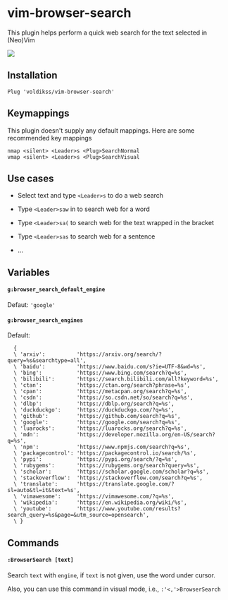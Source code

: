 # vim-browser-search

This plugin helps perform a quick web search for the text selected in (Neo)Vim

![](https://user-images.githubusercontent.com/20282795/100518567-4f189580-31cd-11eb-91f1-4d9e70f5aa0a.png)

## Installation

```vim
Plug 'voldikss/vim-browser-search'
```

## Keymappings

This plugin doesn't supply any default mappings. Here are some recommended key mappings

```vim
nmap <silent> <Leader>s <Plug>SearchNormal
vmap <silent> <Leader>s <Plug>SearchVisual
```

## Use cases

- Select text and type `<Leader>s` to do a web search

- Type `<Leader>saw` in to search web for a word

- Type `<Leader>sa(` to search web for the text wrapped in the bracket

- Type `<Leader>sas` to search web for a sentence

- ...

## Variables

#### **`g:browser_search_default_engine`**

Defaut: `'google'`

#### **`g:browser_search_engines`**

Default:

```vim
  {
  \ 'arxiv':          'https://arxiv.org/search/?query=%s&searchtype=all',
  \ 'baidu':          'https://www.baidu.com/s?ie=UTF-8&wd=%s',
  \ 'bing':           'https://www.bing.com/search?q=%s',
  \ 'bilibili':       'https://search.bilibili.com/all?keyword=%s',
  \ 'ctan':           'https://ctan.org/search?phrase=%s',
  \ 'cpan':           'https://metacpan.org/search?q=%s',
  \ 'csdn':           'https://so.csdn.net/so/search?q=%s',
  \ 'dlbp':           'https://dblp.org/search?q=%s',
  \ 'duckduckgo':     'https://duckduckgo.com/?q=%s',
  \ 'github':         'https://github.com/search?q=%s',
  \ 'google':         'https://google.com/search?q=%s',
  \ 'luarocks':       'https://luarocks.org/search?q=%s',
  \ 'mdn':            'https://developer.mozilla.org/en-US/search?q=%s',
  \ 'npm':            'https://www.npmjs.com/search?q=%s',
  \ 'packagecontrol': 'https://packagecontrol.io/search/%s',
  \ 'pypi':           'https://pypi.org/search/?q=%s',
  \ 'rubygems':       'https://rubygems.org/search?query=%s',
  \ 'scholar':        'https://scholar.google.com/scholar?q=%s',
  \ 'stackoverflow':  'https://stackoverflow.com/search?q=%s',
  \ 'translate':      'https://translate.google.com/?sl=auto&tl=it&text=%s',
  \ 'vimawesome':     'https://vimawesome.com/?q=%s',
  \ 'wikipedia':      'https://en.wikipedia.org/wiki/%s',
  \ 'youtube':        'https://www.youtube.com/results?search_query=%s&page=&utm_source=opensearch',
  \ }
```

## Commands

#### `:BrowserSearch [text]`

Search `text` with `engine`, if `text` is not given, use the word under
cursor.

Also, you can use this command in visual mode, i.e., `:'<,'>BrowserSearch`

